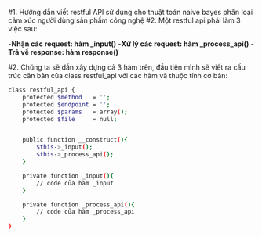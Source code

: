 #1. Hướng dẫn viết restful API sử dụng cho thuật toán naive bayes phân loại cảm xúc người dùng sản phẩm công nghệ
#2. Một restful api phải làm 3 việc sau:

-**Nhận các request: hàm _input()**
-**Xử lý các request: hàm _process_api()**
-**Trả về response: hàm response()**

#2. Chúng ta sẽ dần xây dựng cả 3 hàm trên, đầu tiên mình sẽ viết ra cấu trúc căn bản của class restful_api với các hàm và thuộc tính cơ bản:
```sh
class restful_api {
    protected $method   = '';
    protected $endpoint = '';
    protected $params   = array();
    protected $file     = null;


    public function __construct(){
        $this->_input();
        $this->_process_api();
    }

    private function _input(){
        // code của hàm _input
    }

    private function _process_api(){
        // code của hàm _process_api
    }
}
```
